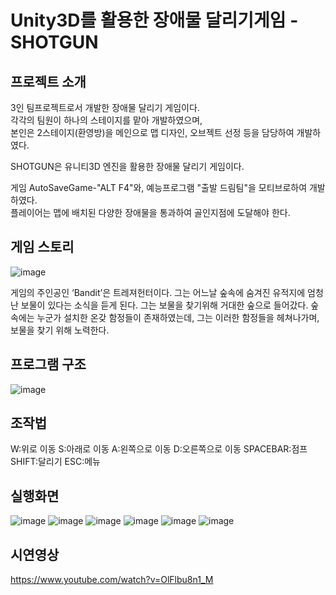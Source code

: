 Unity3D를 활용한 장애물 달리기게임 - SHOTGUN
======================

프로젝트 소개
--------------------
3인 팀프로젝트로서 개발한 장애물 달리기 게임이다.  
각각의 팀원이 하나의 스테이지를 맡아 개발하였으며,  
본인은 2스테이지(환영방)을 메인으로 맵 디자인, 오브젝트 선정 등을 담당하여 개발하였다.

SHOTGUN은 유니티3D 엔진을 활용한 장애물 달리기 게임이다. 

게임 AutoSaveGame-"ALT F4"와, 예능프로그램 "출발 드림팀"을 모티브로하여 개발하였다.  
플레이어는 맵에 배치된 다양한 장애물을 통과하여 골인지점에 도달해야 한다.


게임 스토리
-----------------
![image](https://user-images.githubusercontent.com/56360477/135045871-b4135e62-67b8-427a-8c0f-8af72074acb7.png)

게임의 주인공인 ‘Bandit’은 트레져헌터이다. 그는 어느날 숲속에 숨겨진 유적지에 엄청난 보물이 있다는 소식을 듣게 된다. 그는 보물을 찾기위해 거대한 숲으로 들어갔다. 숲속에는 누군가 설치한 온갖 함정들이 존재하였는데, 그는 이러한 함정들을 헤쳐나가며, 보물을 찾기 위해 노력한다.

프로그램 구조
------------------

![image](https://user-images.githubusercontent.com/56360477/135045982-f927759f-bc28-4bf8-939c-c39e66eac0af.png)



조작법
---------
W:위로 이동
S:아래로 이동
A:왼쪽으로 이동
D:오른쪽으로 이동
SPACEBAR:점프
SHIFT:달리기
ESC:메뉴


실행화면
---------------
![image](https://user-images.githubusercontent.com/56360477/135046246-cae84118-1052-46b4-9954-efad41fb8465.png)
![image](https://user-images.githubusercontent.com/56360477/135046262-05e5fae7-dfaf-4c08-9518-102d615f4692.png)
![image](https://user-images.githubusercontent.com/56360477/135046275-c1d67f73-13b1-4ae3-a128-470932bd07a4.png)
![image](https://user-images.githubusercontent.com/56360477/135046287-2ba0b7b0-4083-4a44-8b6c-6aa866adb1aa.png)
![image](https://user-images.githubusercontent.com/56360477/135046296-741374cb-b366-495b-aad2-bb880fff692e.png)
![image](https://user-images.githubusercontent.com/56360477/135046307-818ae03d-0a77-4985-bf5b-87e0c6627b26.png)



시연영상
---------------
https://www.youtube.com/watch?v=OlFlbu8n1_M

